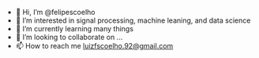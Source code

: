- 👋 Hi, I’m @felipescoelho
- 👀 I’m interested in signal processing, machine leaning, and data science
- 🌱 I’m currently learning many things
- 💞️ I’m looking to collaborate on ...
- 📫 How to reach me luizfscoelho.92@gmail.com

<!---
felipescoelho/felipescoelho is a ✨ special ✨ repository because its `README.md` (this file) appears on your GitHub profile.
You can click the Preview link to take a look at your changes.
--->
